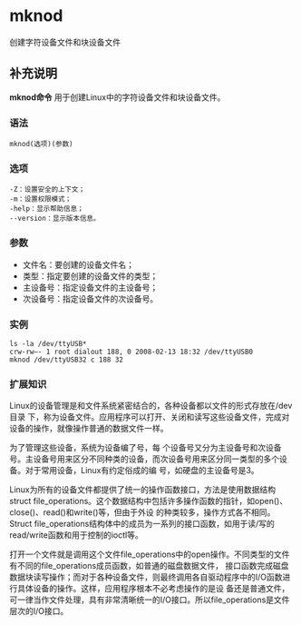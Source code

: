 #  mknod

创建字符设备文件和块设备文件

##  补充说明

**mknod命令** 用于创建Linux中的字符设备文件和块设备文件。

###  语法

    
    
    mknod(选项)(参数)
    

###  选项

    
    
    -Z：设置安全的上下文；
    -m：设置权限模式；
    -help：显示帮助信息；
    --version：显示版本信息。
    

###  参数

  * 文件名：要创建的设备文件名； 
  * 类型：指定要创建的设备文件的类型； 
  * 主设备号：指定设备文件的主设备号； 
  * 次设备号：指定设备文件的次设备号。 

###  实例

    
    
    ls -la /dev/ttyUSB*
    crw-rw—- 1 root dialout 188, 0 2008-02-13 18:32 /dev/ttyUSB0
    mknod /dev/ttyUSB32 c 188 32
    

###  扩展知识

Linux的设备管理是和文件系统紧密结合的，各种设备都以文件的形式存放在/dev目录
下，称为设备文件。应用程序可以打开、关闭和读写这些设备文件，完成对设备的操作，就像操作普通的数据文件一样。

为了管理这些设备，系统为设备编了号，每
个设备号又分为主设备号和次设备号。主设备号用来区分不同种类的设备，而次设备号用来区分同一类型的多个设备。对于常用设备，Linux有约定俗成的编
号，如硬盘的主设备号是3。

Linux为所有的设备文件都提供了统一的操作函数接口，方法是使用数据结构struct
file_operations。这个数据结构中包括许多操作函数的指针，如open()、close()、read()和write()等，但由于外设
的种类较多，操作方式各不相同。Struct
file_operations结构体中的成员为一系列的接口函数，如用于读/写的read/write函数和用于控制的ioctl等。

打开一个文件就是调用这个文件file_operations中的open操作。不同类型的文件有不同的file_operations成员函数，如普通的磁盘数据文件，
接口函数完成磁盘数据块读写操作；而对于各种设备文件，则最终调用各自驱动程序中的I/O函数进行具体设备的操作。这样，应用程序根本不必考虑操作的是设
备还是普通文件，可一律当作文件处理，具有非常清晰统一的I/O接口。所以file_operations是文件层次的I/O接口。

